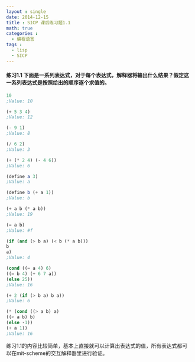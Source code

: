 ```yaml
---
layout : single
date: 2014-12-15
title : SICP 课后练习题1.1
math: true
categories : 
  - 编程语言
tags : 
  - lisp
  - SICP
---
```


#### 练习1.1    下面是一系列表达式，对于每个表达式，解释器将输出什么结果？假定这一系列表达式是按照给出的顺序逐个求值的。
```scheme
10
;Value: 10

(+ 5 3 4)
;Value: 12

(- 9 1)
;Value: 8

(/ 6 2)
;Value: 3

(+ (* 2 4) (- 4 6))
;Value: 6

(define a 3)
;Value: a

(define b (+ a 1))
;Value: b

(+ a b (* a b))
;Value: 19

(= a b)
;Value: #f

(if (and (> b a) (< b (* a b)))
b
a)
;Value: 4

(cond ((= a 4) 6)
((= b 4) (+ 6 7 a))
(else 25))
;Value: 16

(+ 2 (if (> b a) b a))
;Value: 6

(* (cond ((> a b) a)
((< a b) b)
(else -1))
(+ a 1))
;Value: 16
```
练习1.1的内容比较简单，基本上直接就可以计算出表达式的值，所有表达式都可以在mit-scheme的交互解释器里进行验证。
